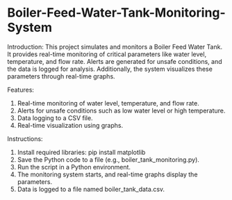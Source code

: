 # Boiler-Feed-Water-Tank-Monitoring-System

Introduction:
This project simulates and monitors a Boiler Feed Water Tank. It provides real-time monitoring of critical parameters like water level, temperature, and flow rate. Alerts are generated for unsafe conditions, and the data is logged for analysis. Additionally, the system visualizes these parameters through real-time graphs.

Features:
1. Real-time monitoring of water level, temperature, and flow rate.
2. Alerts for unsafe conditions such as low water level or high temperature.
3. Data logging to a CSV file.
4. Real-time visualization using graphs.

Instructions:
1. Install required libraries:
   pip install matplotlib
2. Save the Python code to a file (e.g., boiler_tank_monitoring.py).
3. Run the script in a Python environment.
4. The monitoring system starts, and real-time graphs display the parameters.
5. Data is logged to a file named boiler_tank_data.csv.
